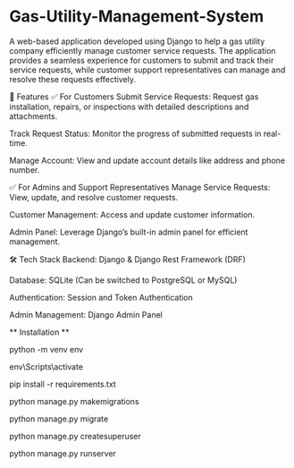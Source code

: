# Gas-Utility-Management-System
A web-based application developed using Django to help a gas utility company efficiently manage customer service requests. The application provides a seamless experience for customers to submit and track their service requests, while customer support representatives can manage and resolve these requests effectively.


📌 Features
✅ For Customers
Submit Service Requests: Request gas installation, repairs, or inspections with detailed descriptions and attachments.

Track Request Status: Monitor the progress of submitted requests in real-time.

Manage Account: View and update account details like address and phone number.

✅ For Admins and Support Representatives
Manage Service Requests: View, update, and resolve customer requests.

Customer Management: Access and update customer information.

Admin Panel: Leverage Django’s built-in admin panel for efficient management.

🛠 Tech Stack
Backend: Django & Django Rest Framework (DRF)

Database: SQLite (Can be switched to PostgreSQL or MySQL)

Authentication: Session and Token Authentication

Admin Management: Django Admin Panel



** Installation **



python -m venv env

env\Scripts\activate   

pip install -r requirements.txt

python manage.py makemigrations

python manage.py migrate

python manage.py createsuperuser

python manage.py runserver
